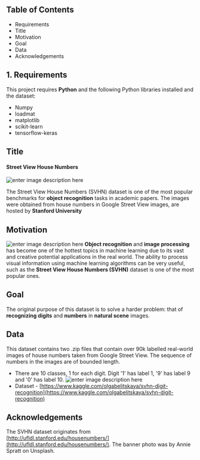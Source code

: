 ## Table of Contents

 - Requirements
 - Title
 - Motivation
 - Goal
 - Data
 -  Acknowledgements
## 1. Requirements
 This project requires **Python** and the following Python libraries installed and the dataset:
 
 - Numpy
 - loadmat
 - matplotlib
 - scikit-learn
 - tensorflow-keras

 ## Title
 #### **Street View House Numbers**
![enter image description here](https://beeps82.github.io/SVHN_CNN/figs/13.png)

The Street View House Numbers (SVHN) dataset is one of the most popular benchmarks for **object recognition** tasks in academic papers. The images were obtained from house numbers in Google Street View images, are hosted by **Stanford University**

 ## Motivation
 ![enter image description here](https://production-media.paperswithcode.com/datasets/SVHN-0000000424-c12734ed_mMXUnWD.jpg)
**Object recognition** and **image processing** has become one of the hottest topics in machine learning due to its vast and creative potential applications in the real world. The ability to process visual information using machine learning algorithms can be very useful, such as the **Street View House Numbers (SVHN)** dataset is one of the most popular ones.

 ## Goal
 The original purpose of this dataset is to solve a harder problem: that of **recognizing digits** and **numbers** in **natural scene** images.

## Data
This dataset contains two .zip files that contain over 90k labelled real-world images of house numbers taken from Google Street View. The sequence of numbers in the images are of bounded length.

-   There are 10 classes, 1 for each digit. Digit '1' has label 1, '9' has label 9 and '0' has label 10. 
![enter image description here](https://i.ibb.co/s37m5Vw/red.png)
-  Dataset -  [https://www.kaggle.com/olgabelitskaya/svhn-digit-recognition](https://www.kaggle.com/olgabelitskaya/svhn-digit-recognition)
## Acknowledgements
The SVHN dataset originates from [http://ufldl.stanford.edu/housenumbers/](http://ufldl.stanford.edu/housenumbers/). The banner photo was by Annie Spratt on Unsplash.
<!--stackedit_data:
eyJoaXN0b3J5IjpbMTM1NjA3MTI5MF19
-->
